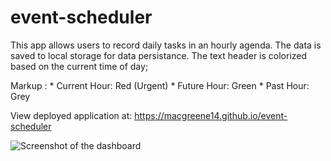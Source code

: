 # event-scheduler
This app allows users to record daily tasks in an hourly agenda.
The data is saved to local storage for data persistance.
The text header is colorized based on the current time of day;
  
 Markup : * Current Hour: Red (Urgent)
          * Future Hour: Green
          * Past Hour: Grey
  
 View deployed application at: https://macgreene14.github.io/event-scheduler

  
![Screenshot of the dashboard](https://user-images.githubusercontent.com/33014789/183276475-b9d02965-f444-44a6-9c76-b8e94bb6db23.png "Screenshot of the dashboard")
